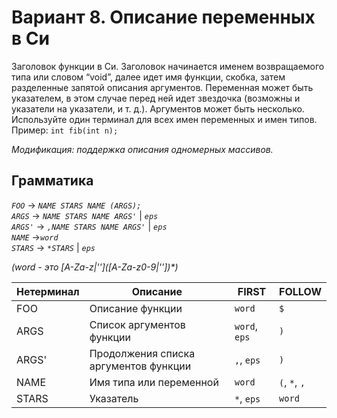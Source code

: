 # Вариант 8. Описание переменных в Си

Заголовок функции в Си. Заголовок начинается именем возвращаемого
типа или словом “void”, далее идет имя функции, скобка, затем разделенные
запятой описания аргументов. Переменная может быть указателем,
в этом случае перед ней идет звездочка (возможны и указатели
на указатели, и т. д.). Аргументов может быть несколько.<br>
Используйте один терминал для всех имен переменных и имен типов.<br>
Пример: `int fib(int n);`<br>

*Moдификация: поддержка описания одномерных массивов.*

## Грамматика
*`FOO`* -> *`NAME STARS NAME (ARGS);`*<br>
*`ARGS`* -> *`NAME STARS NAME ARGS'`* | *`eps`* <br>
*`ARGS'`* -> *`,NAME STARS NAME ARGS'`* | *`eps`* <br>
*`NAME`* ->*`word`*<br>
*`STARS`* -> *`*STARS`* | *`eps`* <br>

*(word -  это \[A-Za-z|'_'\](\[A-Za-z0-9|'_'\])\*)* <br>

Нетерминал | Описание | FIRST | FOLLOW
-|-|-|-
FOO | Описание функции | `word` | `$`
ARGS | Список аргументов функции | `word`, `eps` | `)`
ARGS' | Продолжения списка аргументов функции | `,`, `eps` | `)`
NAME | Имя типа или переменной | `word` | `(`, `*`, `,`
STARS | Указатель | `*`, `eps` | `word`